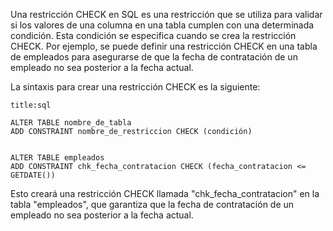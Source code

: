 Una restricción CHECK en SQL es una restricción que se utiliza para validar si los valores de una columna en una tabla cumplen con una determinada condición. Esta condición se especifica cuando se crea la restricción CHECK. Por ejemplo, se puede definir una restricción CHECK en una tabla de empleados para asegurarse de que la fecha de contratación de un empleado no sea posterior a la fecha actual.

La sintaxis para crear una restricción CHECK es la siguiente:

```ad-note
title:sql
```
```
ALTER TABLE nombre_de_tabla
ADD CONSTRAINT nombre_de_restriccion CHECK (condición)
```

```ad-example
```
```
ALTER TABLE empleados
ADD CONSTRAINT chk_fecha_contratacion CHECK (fecha_contratacion <= GETDATE())
```

Esto creará una restricción CHECK llamada "chk_fecha_contratacion" en la tabla "empleados", que garantiza que la fecha de contratación de un empleado no sea posterior a la fecha actual.